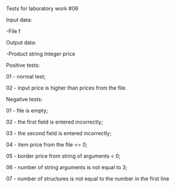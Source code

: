 Tests for laboratory work #06

Input data:

-File f 

Output data:

-Product string Integer price

Positive tests:

01 - normal test;

02 - input price is higher than prices from the file.

Negative tests:

01 - file is empty;

02 - the first field is entered incorrectly;

03 - the second field is entered incorrectly;

04 - item price from the file <= 0;

05 - border price from string of arguments < 0;

06 - number of string arguments is not equal to 3;

07 - number of structures is not equal to the number in the first line